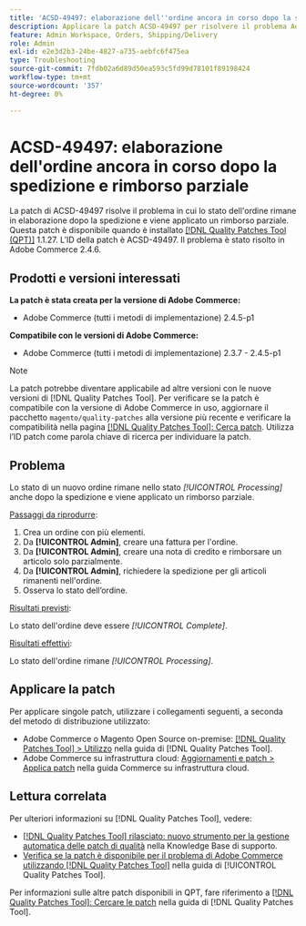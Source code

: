 ```yaml
---
title: 'ACSD-49497: elaborazione dell''ordine ancora in corso dopo la spedizione e rimborso parziale'
description: Applicare la patch ACSD-49497 per risolvere il problema Adobe Commerce, in cui lo stato dell'ordine rimane elaborazione dopo la spedizione e viene applicato un rimborso parziale.
feature: Admin Workspace, Orders, Shipping/Delivery
role: Admin
exl-id: e2e3d2b3-24be-4827-a735-aebfc6f475ea
type: Troubleshooting
source-git-commit: 7fdb02a6d89d50ea593c5fd99d78101f89198424
workflow-type: tm+mt
source-wordcount: '357'
ht-degree: 0%

---
```


# ACSD-49497: elaborazione dell&#39;ordine ancora in corso dopo la spedizione e rimborso parziale

La patch di ACSD-49497 risolve il problema in cui lo stato dell&#39;ordine rimane in elaborazione dopo la spedizione e viene applicato un rimborso parziale. Questa patch è disponibile quando è installato [[!DNL Quality Patches Tool (QPT)]](https://experienceleague.adobe.com/it/docs/commerce-operations/tools/quality-patches-tool/quality-patches-tool-to-self-serve-quality-patches) 1.1.27. L’ID della patch è ACSD-49497. Il problema è stato risolto in Adobe Commerce 2.4.6.

## Prodotti e versioni interessati

**La patch è stata creata per la versione di Adobe Commerce:**

* Adobe Commerce (tutti i metodi di implementazione) 2.4.5-p1

**Compatibile con le versioni di Adobe Commerce:**

* Adobe Commerce (tutti i metodi di implementazione) 2.3.7 - 2.4.5-p1

>[!NOTE]
>
>La patch potrebbe diventare applicabile ad altre versioni con le nuove versioni di [!DNL Quality Patches Tool]. Per verificare se la patch è compatibile con la versione di Adobe Commerce in uso, aggiornare il pacchetto `magento/quality-patches` alla versione più recente e verificare la compatibilità nella pagina [[!DNL Quality Patches Tool]: Cerca patch](https://experienceleague.adobe.com/tools/commerce-quality-patches/index.html?lang=it). Utilizza l’ID patch come parola chiave di ricerca per individuare la patch.

## Problema

Lo stato di un nuovo ordine rimane nello stato *[!UICONTROL Processing]* anche dopo la spedizione e viene applicato un rimborso parziale.

<u>Passaggi da riprodurre</u>:

1. Crea un ordine con più elementi.
1. Da **[!UICONTROL Admin]**, creare una fattura per l&#39;ordine.
1. Da **[!UICONTROL Admin]**, creare una nota di credito e rimborsare un articolo solo parzialmente.
1. Da **[!UICONTROL Admin]**, richiedere la spedizione per gli articoli rimanenti nell&#39;ordine.
1. Osserva lo stato dell’ordine.

<u>Risultati previsti</u>:

Lo stato dell&#39;ordine deve essere *[!UICONTROL Complete]*.

<u>Risultati effettivi</u>:

Lo stato dell&#39;ordine rimane *[!UICONTROL Processing]*.

## Applicare la patch

Per applicare singole patch, utilizzare i collegamenti seguenti, a seconda del metodo di distribuzione utilizzato:

* Adobe Commerce o Magento Open Source on-premise: [[!DNL Quality Patches Tool] > Utilizzo](/help/tools/quality-patches-tool/usage.md) nella guida di [!DNL Quality Patches Tool].
* Adobe Commerce su infrastruttura cloud: [Aggiornamenti e patch > Applica patch](https://experienceleague.adobe.com/docs/commerce-cloud-service/user-guide/develop/upgrade/apply-patches.html?lang=it) nella guida Commerce su infrastruttura cloud.

## Lettura correlata

Per ulteriori informazioni su [!DNL Quality Patches Tool], vedere:

* [[!DNL Quality Patches Tool] rilasciato: nuovo strumento per la gestione automatica delle patch di qualità](https://experienceleague.adobe.com/it/docs/commerce-operations/tools/quality-patches-tool/quality-patches-tool-to-self-serve-quality-patches) nella Knowledge Base di supporto.
* [Verifica se la patch è disponibile per il problema di Adobe Commerce utilizzando  [!DNL Quality Patches Tool]](/help/tools/quality-patches-tool/patches-available-in-qpt/check-patch-for-magento-issue-with-magento-quality-patches.md) nella guida di [!UICONTROL Quality Patches Tool].


Per informazioni sulle altre patch disponibili in QPT, fare riferimento a [[!DNL Quality Patches Tool]: Cercare le patch](https://experienceleague.adobe.com/tools/commerce-quality-patches/index.html?lang=it) nella guida di [!DNL Quality Patches Tool].
